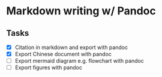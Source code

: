 # Markdown writing w/ Pandoc

## Tasks

- [x] Citation in markdown and export with pandoc
- [x] Export Chinese document with pandoc
- [ ] Export mermaid diagram e.g. flowchart with pandoc
- [ ] Export figures with pandoc
